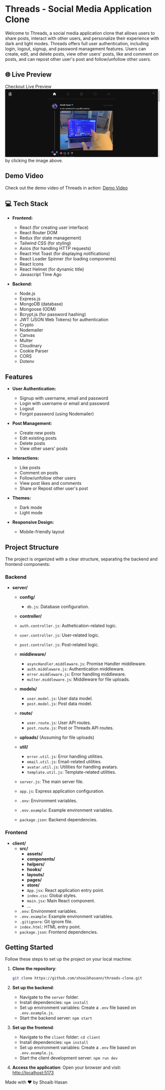 # Threads - Social Media Application Clone

Welcome to Threads, a social media application clone that allows users to share posts, interact with other users, and personalize their experience with dark and light modes. Threads offers full user authentication, including login, logout, signup, and password management features. Users can create, edit, and delete posts, view other users' posts, like and comment on posts, and can repost other user's post and follow/unfollow other users.

## 🌐 Live Preview
Checkout Live Preview[![LivePreview](./client/src/assets/preview.jpg)](https://coursify-lms.vercel.app/)
 by clicking the image above.


## Demo Video

Check out the demo video of Threads in action: [Demo Video](#)

## 💻 Tech Stack

- **Frontend:**
  - React (for creating user interface)
  - React Router DOM
  - Redux (for state management)
  - Tailwind CSS (for styling)
  - Axios (for handling HTTP requests)
  - React Hot Toast (for displaying notifications)
  - React Loader Spinner (for loading components)
  - React Icons
  - React Helmet (for dynamic title)
  - Javascript Time Ago


- **Backend:**
  - Node.js
  - Express.js
  - MongoDB (database)
  - Mongoose (ODM)
  - Bcrypt.js (for password hashing)
  - JWT (JSON Web Tokens) for authentication
  - Crypto
  - Nodemailer
  - Canvas
  - Multer
  - Cloudinary
  - Cookie Parser
  - CORS
  - Dotenv


## Features

- **User Authentication:**
  - Signup with username, email and password
  - Login with username or email and password
  - Logout
  - Forgot password (using Nodemailer)

- **Post Management:**
  - Create new posts
  - Edit existing posts
  - Delete posts
  - View other users' posts

- **Interactions:**
  - Like posts
  - Comment on posts
  - Follow/unfollow other users
  - View post likes and comments
  - Share or Repost other user's post

- **Themes:**
  - Dark mode
  - Light mode

- **Responsive Design:**
  - Mobile-friendly layout



## Project Structure

The project is organized with a clear structure, separating the backend and frontend components:



### Backend
- **server/**
  - **config/**
    - `db.js`: Database configuration.
  - **controller/**
   - `auth.controller.js`: Authetication-related logic.
    - `user.controller.js`: User-related logic.
    - `post.controller.js`: Post-related logic.

  - **middleware/**
     - `asyncHandler.middleware.js`: Promise Handler middleware.
    - `auth.middleware.js`: Authentication middleware.
    - `error.middleware.js`: Error handling middleware.
    - `multer.middleware.js`: Middleware for file uploads.
  - **models/**
    - `user.model.js`: User data model.
    - `post.model.js`: Post data model.

  - **route/**
    - `user.route.js`: User API routes.
    - `post.route.js`: Post or Threads API routes.

  - **uploads/**
    (Assuming for file uploads)

  - **util/**
    - `error.util.js`: Error handling utilities.
    - `email.util.js`: Email-related utilities.
    - `avatar.util.js`: Utilities for handling avatars.
    - `template.util.js`: Template-related utilities.
  - `server.js`: The main server file.
  - `app.js`: Express application configuration.
  - `.env`: Environment variables.
  - `.env.example`: Example environment variables.
  - `package.json`: Backend dependencies.

### Frontend
- **client/**
  - **src/**
    - **assets/**
    - **components/**
    - **helpers/**
    - **hooks/**
    - **layouts/**
    - **pages/**
    - **store/**
    - `App.jsx`: React application entry point.
    - `index.css`: Global styles.
    - `main.jsx`: Main React component.
    - ...
  - `.env`: Environment variables.
  - `.env.example`: Example environment variables.
  - `.gitignore`: Git ignore file.
  - `index.html`: HTML entry point.
  - `package.json`: Frontend dependencies.


## Getting Started

Follow these steps to set up the project on your local machine:

1. **Clone the repository**:
   ```bash
   git clone https://github.com/shoaibhasann/threads-clone.git
   ```

2. **Set up the backend**:
   - Navigate to the `server` folder.
   - Install dependencies: `npm install`
   - Set up environment variables: Create a `.env` file based on `.env.example.js`.
   - Start the backend server: `npm start`

3. **Set up the frontend**:
   - Navigate to the `client` folder: `cd client`
   - Install dependencies: `npm install`
   - Set up environment variables: Create a `.env` file based on `.env.example.js`.
   - Start the client development server: `npm run dev`

4. **Access the application**:
   Open your browser and visit: [http://localhost:5173](http://localhost:5173)

Made with ❤️ by Shoaib Hasan

